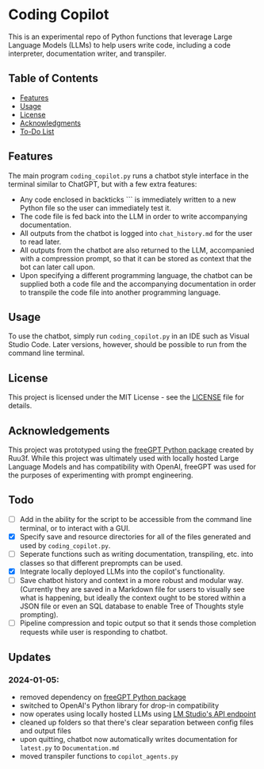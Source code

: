# Coding Copilot
 This is an experimental repo of Python functions that leverage Large Language Models (LLMs) to help users write code, including a code interpreter, documentation writer, and transpiler. 

## Table of Contents
- [Features](#features)
- [Usage](#usage)
- [License](#license)
- [Acknowledgments](#acknowledgements)
- [To-Do List](#todo)

## Features

The main program `coding_copilot.py` runs a chatbot style interface in the terminal similar to ChatGPT, but with a few extra features:

- Any code enclosed in backticks \`\`\` is immediately written to a new Python file so the user can immediately test it.
- The code file is fed back into the LLM in order to write accompanying documentation.
- All outputs from the chatbot is logged into `chat_history.md` for the user to read later.
- All outputs from the chatbot are also returned to the LLM, accompanied with a compression prompt, so that it can be stored as context that the bot can later call upon.
- Upon specifying a different programming language, the chatbot can be supplied both a code file and the accompanying documentation in order to transpile the code file into another programming language.

## Usage

To use the chatbot, simply run `coding_copilot.py` in an IDE such as Visual Studio Code. Later versions, however, should be possible to run from the command line terminal.

## License

This project is licensed under the MIT License - see the [LICENSE](LICENSE) file for details.

## Acknowledgements

This project was prototyped using the [freeGPT Python package](https://github.com/Ruu3f/freeGPT) created by Ruu3f. While this project was ultimately used with locally hosted Large Language Models and has compatibility with OpenAI, freeGPT was used for the purposes of experimenting with prompt engineering.

## Todo

- [ ] Add in the ability for the script to be accessible from the command line terminal, or to interact with a GUI.
- [x] Specify save and resource directories for all of the files generated and used by `coding_copilot.py`.
- [ ] Seperate functions such as writing documentation, transpiling, etc. into classes so that different preprompts can be used.
- [x] Integrate locally deployed LLMs into the copilot's functionality.
- [ ] Save chatbot history and context in a more robust and modular way. (Currently they are saved in a Markdown file for users to visually see what is happening, but ideally the context ought to be stored within a JSON file or even an SQL database to enable Tree of Thoughts style prompting). 
- [ ] Pipeline compression and topic output so that it sends those completion requests while user is responding to chatbot.

## Updates

### 2024-01-05:
- removed dependency on [freeGPT Python package](https://github.com/Ruu3f/freeGPT/)
- switched to OpenAI's Python library for drop-in compatibility
- now operates using locally hosted LLMs using [LM Studio's API endpoint](https://lmstudio.ai/)
- cleaned up folders so that there's clear separation between config files and output files
- upon quitting, chatbot now automatically writes documentation for `latest.py` to `Documentation.md`
- moved transpiler functions to `copilot_agents.py`